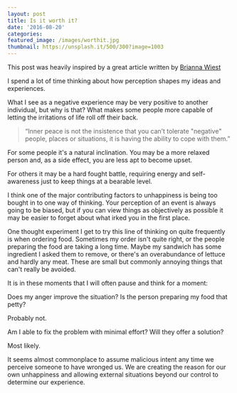 ```yaml
---
layout: post
title: Is it worth it?
date: '2016-08-20'
categories:
featured_image: /images/worthit.jpg
thumbnail: https://unsplash.it/500/300?image=1003
---
```


<span class="muted">This post was heavily inspired by a great article written by [Brianna Wiest](https://medium.com/personal-growth/avoiding-negativity-doesnt-make-you-more-positive-217e2bcf822f#.21ahd955u)</span>

I spend a lot of time thinking about how perception shapes my ideas and experiences.

What I see as a negative experience may be very positive to another individual, but why is that? What makes some people more capable of letting the irritations of life roll off their back.

<blockquote>“Inner peace is not the insistence that you can’t tolerate "negative" people, places or situations, it is having the ability to cope with them.”</blockquote>

For some people it's a natural inclination. You may be a more relaxed person and, as a side effect, you are less apt to become upset.

For others it may be a hard fought battle, requiring energy and self-awareness just to keep things at a bearable level.

I think one of the major contributing factors to unhappiness is being too bought in to one way of thinking. Your perception of an event is always going to be biased, but if you can view things as objectively as possible it may be easier to forget about what irked you in the first place.

One thought experiment I get to try this line of thinking on quite frequently is when ordering food.
Sometimes my order isn't quite right, or the people preparing the food are taking a long time. Maybe my sandwich has some ingredient I asked them to remove, or there's an overabundance of lettuce and hardly any meat. These are small but commonly annoying things that can't really be avoided.

It is in these moments that I will often pause and think for a moment:

Does my anger improve the situation? Is the person preparing my food that petty?

Probably not.

Am I able to fix the problem with minimal effort? Will they offer a solution?

Most likely.

It seems almost commonplace to assume malicious intent any time we perceive someone to have wronged us. We are creating the reason for our own unhappiness and allowing external situations beyond our control to determine our experience.

